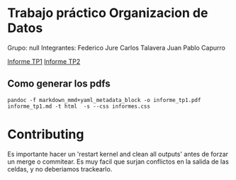 # Trabajo práctico Organizacion de Datos

Grupo: null
Integrantes: 
  Federico Jure
  Carlos Talavera
  Juan Pablo Capurro

[Informe TP1](informe_tp1.md)
[Informe TP2](informe_tp2.md)

## Como generar los pdfs
```
pandoc -f markdown_mmd+yaml_metadata_block -o informe_tp1.pdf informe_tp1.md -t html  -s --css informes.css
```

# Contributing
Es importante hacer un 'restart kernel and clean all outputs' antes de forzar un merge o commitear.
Es muy facil que surjan conflictos en la salida de las celdas, y no deberiamos trackearlo.
